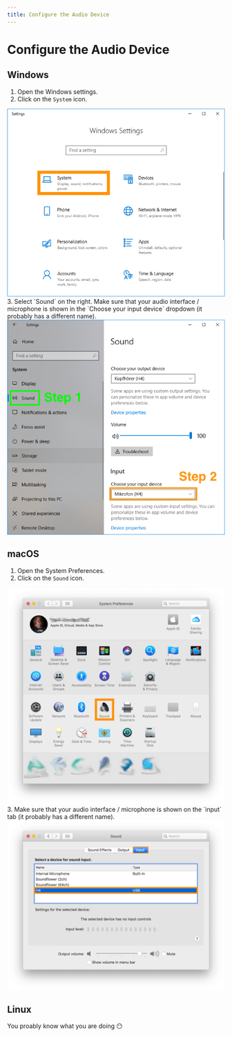 ```yaml
---
title: Configure the Audio Device
---
```


# Configure the Audio Device

## Windows
1. Open the Windows settings.
2. Click on the `System` icon.  
<img src="./img/windows_settings_1.png" width="600px">
3. Select `Sound` on the right.  
Make sure that your audio interface / microphone is shown in the `Choose your input device` dropdown (it probably has a different name).  
<img src="./img/windows_settings_2.png" width="600px">

## macOS
1. Open the System Preferences.
2. Click on the `Sound` icon.  
<img src="./img/macos_settings_1.png" width="600px">
3. Make sure that your audio interface / microphone is shown on the `input` tab (it probably has a different name).  
<img src="./img/macos_settings_2.png" width="600px">

## Linux
You proably know what you are doing 😶